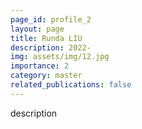 ```yaml
---
page_id: profile_2
layout: page
title: Runda LIU
description: 2022-
img: assets/img/12.jpg
importance: 2
category: master
related_publications: false
---
```



description
